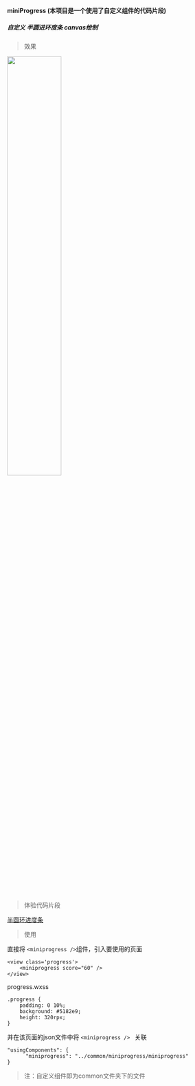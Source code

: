 #### miniProgress (本项目是一个使用了自定义组件的代码片段)
##### 自定义  半圆进环度条  canvas绘制


>效果

<img src="http://qiniu.xueshiming.cn/%E5%8D%8A%E5%9C%86%E8%BF%9B%E5%BA%A6%E6%9D%A1.jpg" width="50%" height="50%">

>体验代码片段

[半圆环进度条](https://developers.weixin.qq.com/s/Jmlz01mq7v94)

>使用

直接将 ```<miniprogress />```组件，引入要使用的页面

``` 
<view class='progress'>
    <miniprogress score="60" />
</view>
```

progress.wxss

```
.progress {
    padding: 0 10%;
    background: #5182e9;
    height: 320rpx;
}
```



并在该页面的json文件中将 ```<miniprogress /> ``` 关联
```
"usingComponents": {
      "miniprogress": "../common/miniprogress/miniprogress"
}
```

>注：自定义组件即为common文件夹下的文件